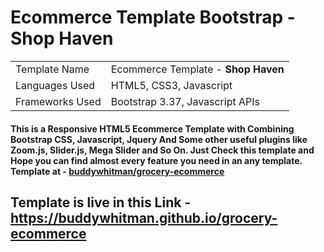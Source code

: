 # Ecommerce Template Bootstrap - Shop Haven
<table>
  <tr>
    <td> Template Name </td>
    <td> Ecommerce Template - <strong>Shop Haven</strong> </td>
  </tr>
  <tr>
    <td> Languages Used </td>
    <td> HTML5, CSS3, Javascript </td>
  </tr>
  <tr>
    <td> Frameworks Used </td>
    <td> Bootstrap 3.37, Javascript APIs</td>
  </tr>
</table>

#### This is a Responsive HTML5 Ecommerce Template with Combining Bootstrap CSS, Javascript, Jquery And Some other useful plugins like Zoom.js, Slider.js, Mega Slider and So On. Just Check this template and Hope you can find almost every feature you need in an any template. Template at - [buddywhitman/grocery-ecommerce](https://buddywhitman.github.io/grocery-ecommerce)


## Template is live in this Link - https://buddywhitman.github.io/grocery-ecommerce
<!--
<br />

## Features

### Mega Navigation Bar
<img src="https://image.ibb.co/i647oG/mega_navigation_bar.jpg" alt="mega_navigation_bar" border="1">

<br /><br />
### Responsive Slide show of Products
<img src="https://image.ibb.co/eF27Nb/Responsive_Slideshow.jpg" alt="Responsive_Slideshow" border="1">


<br /><br />
### Product List With Left Sidebar 
#### Link - https://buddywhitman.github.io/grocry-ecommerce/products.html
<img src="https://image.ibb.co/jjBj2b/Products_List_With_Left_Search_Bar.jpg" alt="Products_List_With_Left_Search_Bar" border="1">


<br /><br />
### Personal Account Page
#### Link - https://buddywhitman.github.io/grocry-ecommerce/account.html
<img src="https://image.ibb.co/dfvivw/Personal_Account_Page.jpg" alt="Personal_Account_Page" border="1">


<br /><br />
### User Login And User Registration Page With Javascript Validation - 
#### User Login Link - https://buddywhitman.github.io/grocry-ecommerce/login.html
#### User registration Link - https://buddywhitman.github.io/grocry-ecommerce/register.html
<img src="https://image.ibb.co/eKJBFw/User_Login_Page_With_Validation.jpg" alt="User_Login_Page_With_Validation" border="0">
<img src="https://image.ibb.co/mjL2Nb/User_Registration_Page_With_Validation.jpg" alt="User_Registration_Page_With_Validation" border="1">

<br /><br />
### Cart Page With Dynamic Javascript Functionality - 
#### Link - https://buddywhitman.github.io/grocry-ecommerce/cart.html
<img src="https://image.ibb.co/iaAaaw/Cart_Page_For_With_Javascript_Functionality.jpg" alt="Cart_Page_For_With_Javascript_Functionality" border="1">



<br /><br />
### Product Checkout Page Using Jquery/Javscript
#### Link - https://buddywhitman.github.io/grocry-ecommerce/checkout.html
<img src="https://image.ibb.co/jot08G/Checkout_Page_Dynamic_With_Javascript.jpg" alt="Checkout_Page_Dynamic_With_Javascript" border="1">




<br /><br />
### Single Product Page With Zoom Effect
#### Link - https://buddywhitman.github.io/grocry-ecommerce/product_single.html
<img src="https://image.ibb.co/bXVu2b/Single_Product_Page_With_Zooming_Effect.jpg" alt="Single_Product_Page_With_Zooming_Effect" border="1">



<br /><br />
### Frequesntly Asked Question Page
#### Link - https://buddywhitman.github.io/grocry-ecommerce/faq.html
<img src="https://image.ibb.co/hG4kaw/Frequesntly_Asked_Question.jpg" alt="Frequesntly_Asked_Question" border="1">
 <br /><br />
 
 ## Mobile Friendly Tempalte
 <img src="https://image.ibb.co/kceyTG/Mobile_Friendly_Template.jpg" alt="Mobile_Friendly_Template" border="0">
 
  <br />  <br />  <br />
# See The Ecommerce Template Live Here - https://buddywhitman.github.io/grocry-ecommerce
-->
